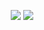 <p align="center" sylte="width: 100%;">
  <img src = "https://github-readme-stats.vercel.app/api?username=yuexiaoliang&count_private=true&show_icons=true&theme=tokyonight&line_height=40">
  <img src = "https://github-readme-stats.vercel.app/api/top-langs/?username=yuexiaoliang&theme=tokyonight">
</p>
